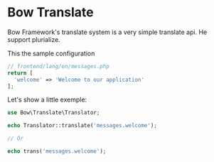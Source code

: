 # Bow Translate

Bow Framework's translate system is a very simple translate api. He support plurialize.

This the sample configuration

```php
// frontend/lang/en/messages.php
return [
  'welcome' => 'Welcome to our application'
];
```

Let's show a little exemple:

```php
use Bow\Translate\Translator;

echo Translator::translate('messages.welcome');

// Or

echo trans('messages.welcome');
```
